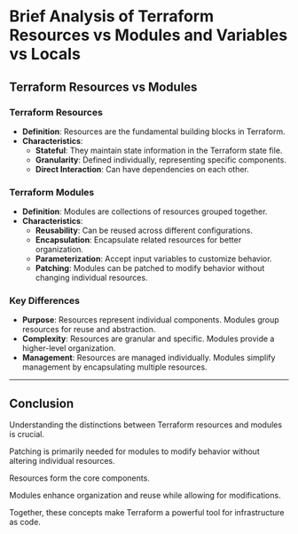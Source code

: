 # Brief Analysis of Terraform Resources vs Modules and Variables vs Locals

## Terraform Resources vs Modules

### Terraform Resources

- **Definition**: Resources are the fundamental building blocks in Terraform.
- **Characteristics**:
  - **Stateful**: They maintain state information in the Terraform state file.
  - **Granularity**: Defined individually, representing specific components.
  - **Direct Interaction**: Can have dependencies on each other.

### Terraform Modules

- **Definition**: Modules are collections of resources grouped together.
- **Characteristics**:
  - **Reusability**: Can be reused across different configurations.
  - **Encapsulation**: Encapsulate related resources for better organization.
  - **Parameterization**: Accept input variables to customize behavior.
  - **Patching**: Modules can be patched to modify behavior without changing individual resources.

### Key Differences

- **Purpose**: Resources represent individual components.
  Modules group resources for reuse and abstraction.
- **Complexity**: Resources are granular and specific.
  Modules provide a higher-level organization.
- **Management**: Resources are managed individually.
  Modules simplify management by encapsulating multiple resources.

---

## Conclusion

Understanding the distinctions between Terraform resources and modules is crucial.

Patching is primarily needed for modules to modify behavior without altering individual resources.

Resources form the core components.

Modules enhance organization and reuse while allowing for modifications.

Together, these concepts make Terraform a powerful tool for infrastructure as code.
